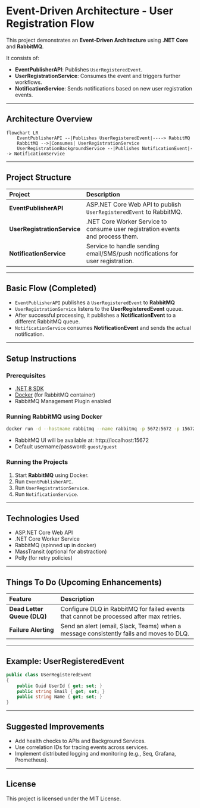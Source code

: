 # Event-Driven Architecture - User Registration Flow

This project demonstrates an **Event-Driven Architecture** using **.NET Core** and **RabbitMQ**.

It consists of:

- **EventPublisherAPI**: Publishes `UserRegisteredEvent`.
- **UserRegistrationService**: Consumes the event and triggers further workflows.
- **NotificationService**: Sends notifications based on new user registration events.

---

## Architecture Overview

```mermaid
flowchart LR
    EventPublisherAPI --|Publishes UserRegisteredEvent|----> RabbitMQ
    RabbitMQ -->|Consumes| UserRegistrationService
    UserRegistrationBackgroundService --|Publishes NotificationEvent|--> NotificationService
```

---

## Project Structure

| Project | Description |
|:---|:---|
| **EventPublisherAPI** | ASP.NET Core Web API to publish `UserRegisteredEvent` to RabbitMQ. |
| **UserRegistrationService** | .NET Core Worker Service to consume user registration events and process them. |
| **NotificationService** | Service to handle sending email/SMS/push notifications for user registration. |

---

## Basic Flow (Completed)

- `EventPublisherAPI` publishes a `UserRegisteredEvent` to **RabbitMQ** 
- `UserRegistrationService` listens to the **UserRegisteredEvent** queue.
- After successful processing, it publishes a **NotificationEvent** to a different RabbitMQ queue.
- `NotificationService` consumes **NotificationEvent** and sends the actual notification.

---

## Setup Instructions

### Prerequisites
- [.NET 8 SDK](https://dotnet.microsoft.com/download/dotnet/8.0)
- [Docker](https://www.docker.com/) (for RabbitMQ container)
- RabbitMQ Management Plugin enabled

### Running RabbitMQ using Docker

```bash
docker run -d --hostname rabbitmq --name rabbitmq -p 5672:5672 -p 15672:15672 rabbitmq:3-management
```

- RabbitMQ UI will be available at: http://localhost:15672
- Default username/password: `guest/guest`

### Running the Projects

1. Start **RabbitMQ** using Docker.
2. Run `EventPublisherAPI`.
3. Run `UserRegistrationService`.
4. Run `NotificationService`.

---

## Technologies Used

- ASP.NET Core Web API
- .NET Core Worker Service
- RabbitMQ (spinned up in docker)
- MassTransit (optional for abstraction)
- Polly (for retry policies)

---

## Things To Do (Upcoming Enhancements)

| Feature | Description |
|:---|:---|
| **Dead Letter Queue (DLQ)** | Configure DLQ in RabbitMQ for failed events that cannot be processed after max retries. |
| **Failure Alerting** | Send an alert (email, Slack, Teams) when a message consistently fails and moves to DLQ. |

---

## Example: UserRegisteredEvent

```csharp
public class UserRegisteredEvent
{
    public Guid UserId { get; set; }
    public string Email { get; set; }
    public string Name { get; set; }
}
```

---

## Suggested Improvements

- Add health checks to APIs and Background Services.
- Use correlation IDs for tracing events across services.
- Implement distributed logging and monitoring (e.g., Seq, Grafana, Prometheus).

---

## License

This project is licensed under the MIT License.

